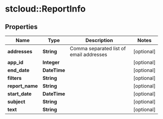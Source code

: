 # stcloud::ReportInfo

## Properties
| Name            | Type         | Description                             | Notes      |
| --------------- | ------------ | --------------------------------------- | ---------- |
| **addresses**   | **String**   | Comma separated list of email addresses | [optional] |
| **app_id**      | **Integer**  |                                         | [optional] |
| **end_date**    | **DateTime** |                                         | [optional] |
| **filters**     | **String**   |                                         | [optional] |
| **report_name** | **String**   |                                         | [optional] |
| **start_date**  | **DateTime** |                                         | [optional] |
| **subject**     | **String**   |                                         | [optional] |
| **text**        | **String**   |                                         | [optional] |
